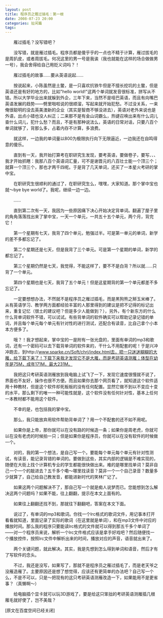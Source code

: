 ```yaml
---
layout: post
title: 程序员之雁过插毛：第一根
date: 2008-07-23 20:00
categories: 扯闲篇
tags: 
---
```



　　雁过插毛？没写错吧？

　　没写错，就是雁过插毛。程序员都是傻乎乎的一点也不精于计算，雁过拔毛的是周扒皮，或者周拔毛。何况这里的男一号是我诶（我也就能在这样的场合做做男一号），我会舍得给自己用贬义词吗？！

<!-- more -->



　　雁过插毛的故事……要从英语说起……

　　按说起来，小陈虽然是土鳖，是一只喜欢抗铁牛但是不擅长挖坑的土鳖，但是英语还是有好的地方的，比如"hello world!"这两个单词就发音很标准，拼写从不错。所以大学毕业出来就躲到外企，三年下来，当然不是哑巴英语，而且有向嘴巴英语发展的趋势——劈里啪啦说的很顺溜，写起来就开始犯愁。不过没关系，一来俺很聪明的没去英美澳新的企业（其实是智商不够没进去），英语对老外来说也是外语，出点小错也没人纠正；二来那不是有金山词霸么，热键召唤出来有什么词儿查什么词儿，犯什么愁？而且，不是有那种说法么，英语的日常对话，只要八百个单词就够了，背那么多，占着内存不计算，多浪费。

　　就这样，一边我的单词量以800为极限执行向下无限逼近，一边我还在自鸣得意的傻乐。

　　直到有一天，我开始打算考在职研究生发现，要考英语，要做卷子，要写、、、我才开始抓瞎：我那八百个英语词汇量，可不是谢晋元的八百壮士能一个顶三个；就算一个顶三个，那也才两千四呢。于是背了几天单词，还买了一本星火考研的掌中宝。

　　在职研究生很顺利的通过了，在职研究生么，嘿嘿，大家知道。那个掌中宝也就～bye bye world了。我呢，继续一边一边。

　　……

　　直到第二次有一天，我因为一些原因痛下决心开始决定背单词。翻遍了屋子里的角角落落找出来了掌中宝，一天一个单元，一共五十五个单元，两个月，背完它！

　　第一个星期有七天，我背了四个单元，勉强过半。可是第一单元的单词，新学的差不多都忘记了。

　　第二个星期还是七天，但是我背了三个单元。可是第一个星期的单词，新学的都忘记了。

　　第三个星期仍然是七天，我觉得，不能这样了，要不不是白背？所以就……只背了一个单元。

　　第四个星期也是七天，我背了五个单元！但是这星期背的第一个单元都差不多忘记了。

　　一定要想想办法，不然就不是程序员之雁过插毛，而是黑狗熊之掰玉米棒了。从有英语学习、教学两方面都经验丰富的人那里得到的建议是把不记得的标记出来，重复记忆（很土的建议吧？但是多少人能做到？），另外，有个新东方的什么什么背单词软件不错，可以试试。有些背单词的软件确实可以帮助记录记错的单词，并且每个单元每个单元有针对性的进行测试，还配合有读音，比自己拿个小本本方便多了。

　　哦？！我才想起来，掌中宝的一是附有一张光盘的，里面有单词的mp3和歌词，还有一个密码可以去下载背单词的软件来的，干什么不用配套的呢！于是兴冲冲跑去，到http://www.sparke.cn/Soft/chrj/index.html去，把一只迷迷糊糊的大雁，给下载下来了！下载下来我才发现它不是大雁，而是考研英语测雁；体型在幼年是75M，成年171M，最大231M。

　　我把这只考研英语测雁放到我电脑上试飞了一下，发现它速度很慢就不说了，界面也不友好，操作也很不方便。而且如果你去那个网页看了，就知道这个软件适用十种教材，但是这个软件却死板板的没有任何配置。显然它做不到以不变应十变的水平，那么剩下的唯一一种可能性就是，这个软件没有任何针对性，基本上任何一本教材都不能用这个软件。

　　不幸的是，也包括我的掌中宝。

　　那么，我只能放弃用软件帮助背单词了？用一个不配套的还不如不用呢。

　　如果你是上帝，那你就可以在没有路的时候造一条；如果你是周老虎，你就可以在没有老虎的时候拍一只；但是如果你是程序员，你就可以在没有软件的时候做一个。

　　对的，我的第一个想法，是自己写一个。要能每个单元每个单元有针对性测试，有读音，能记录背错的单词的。要做到这些，其实内部的逻辑是不难实现的，随便在大街上找个计算机专业的学生都能很快做出来。难的是哪里找单词？莫非自己一个一个的敲进去？五千多个嘞～哪里找读音？莫非一个一个自己录音？数量多少就算了，自己给自己教发音，都能进新时代的笑林广记了。

　　如果这两个问题解决不了，那自己写一个就是痴人说梦而已。您能想到怎么解决这两个问题吗？如果不能，往上翻翻，提示在本文上面有的。

　　如果往上翻翻还找不到，那就往下翻翻吧，答案在本文下面。

　　说过了，有单词的mp3和歌词。你找一个lrc格式的歌词文件，用记事本打开看看就知道，里面记录了实际的歌词（在这里就是单词），和在mp3文件中对应的播放时间。那么我的程序只要能读lrc格式的文件就可以得到那五千多个单词了——对一个程序员来说，解析一个lrc文件格式应该是拿手好戏吧？然后随便找一个播放控件，按照lrc文件中解析出来的时间，播放对应的声音，语音就出来了。

　　两个关键问题，就此解决。其实，我是先想到怎么得到单词和语音，然后才有了写软件的念头。

　　不过，我还是没写，如果写了，那就不是程序员之雁过插毛了，而是老天爷之没雁造雁了。主要原因还是想了想觉得，应该还有更简单的办法吧？自己写一个么，不是不可以，只是～把现有的这只考研英语测雁改造一下，如果能用不是更省事？（真懒啊～）

　　给电脑插个显卡就可以玩3D游戏了，要是给这只笨拙的考研英语测雁插几根雁毛就好使了，岂不美哉？

[原文在百度空间已经关闭]

